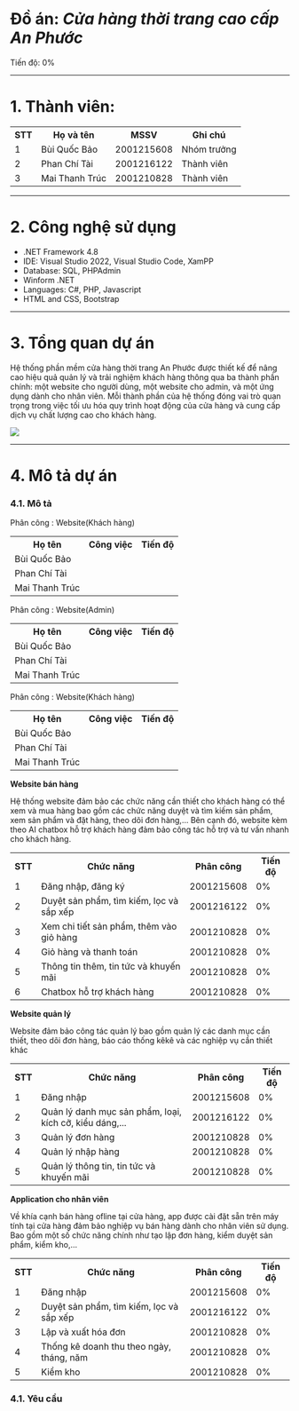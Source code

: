 <h1>Đồ án: <i>Cửa hàng thời trang cao cấp An Phước</i></h1>
<p>Tiến độ: 0%</p>
<hr>
<h1>1. Thành viên:</h1>
<table>
  <tr>
    <th>STT</th>
    <th>Họ và tên</th>
    <th>MSSV</th>
    <th>Ghi chú</th>
  </tr>
  <tr>
    <td>1</td>
    <td>Bùi Quốc Bảo</td>
    <td>2001215608</td>
    <td>Nhóm trưởng</td>
  </tr>
  <tr>
    <td>2</td>
    <td>Phan Chí Tài</td>
    <td>2001216122</td>
    <td>Thành viên</td>
  </tr>
  <tr>
    <td>3</td>
    <td>Mai Thanh Trúc</td>
    <td>2001210828</td>
    <td>Thành viên</td>
  </tr>
</table>
<hr>
<h1>2. Công nghệ sử dụng</h1>
<ul>
  <li>.NET Framework 4.8</li>
  <li>IDE: Visual Studio 2022, Visual Studio Code, XamPP</li>
  <li>Database: SQL, PHPAdmin</li>
  <li>Winform .NET</li>
  <li>Languages: C#, PHP, Javascript</li>
  <li>HTML and CSS, Bootstrap</li>
</ul>
<hr>
<h1>3. Tổng quan dự án</h1>
<p>Hệ thống phần mềm cửa hàng thời trang An Phước được thiết kế để nâng cao hiệu quả quản lý và trải nghiệm khách hàng thông qua ba thành phần chính: một website cho người dùng, một website cho admin, và một ứng dụng dành cho nhân viên. Mỗi thành phần của hệ thống đóng vai trò quan trọng trong việc tối ưu hóa quy trình hoạt động của cửa hàng và cung cấp dịch vụ chất lượng cao cho khách hàng.</p>
<img src="https://blogger.googleusercontent.com/img/b/R29vZ2xl/AVvXsEiBYk3Pdy3vjzp13_cSg_Vm-rfVywSfiTSoNXQMdeGfaThSBae-XjzvgQe8leZXtGUavw2NYmVySlDJ0Ou2Ymzod8Llr2uLMEPi2fZee_m19NAcjZeiEY3LIuyk9H5CuT5fiZVSMnXVOR-J216-t9Q_y_EtVBdY3pBYQtDpWFUm_gRRP_y5b2GqzvJ6/s960/132.png" />
<hr>
<h1>4. Mô tả dự án</h1>
<h3>4.1. Mô tả</h3>

<p>Phân công : Website(Khách hàng)</p>
<table>
  <tr>
    <th>Họ tên</th>
    <th>Công việc</th>
    <th>Tiến độ</th>
  </tr>
  <tr>
    <td>Bùi Quốc Bảo</td>
    <td></td>
    <td></td>
  </tr>
  <tr>
    <td>Phan Chí Tài</td>
    <td></td>
    <td></td>
  </tr>
  <tr>
    <td>Mai Thanh Trúc</td>
    <td></td>
    <td></td>
  </tr>
</table>

<p>Phân công : Website(Admin)</p>
<table>
  <tr>
    <th>Họ tên</th>
    <th>Công việc</th>
    <th>Tiến độ</th>
  </tr>
  <tr>
    <td>Bùi Quốc Bảo</td>
    <td></td>
    <td></td>
  </tr>
  <tr>
    <td>Phan Chí Tài</td>
    <td></td>
    <td></td>
  </tr>
  <tr>
    <td>Mai Thanh Trúc</td>
    <td></td>
    <td></td>
  </tr>
</table>

<p>Phân công : Website(Khách hàng)</p>
<table>
  <tr>
    <th>Họ tên</th>
    <th>Công việc</th>
    <th>Tiến độ</th>
  </tr>
  <tr>
    <td>Bùi Quốc Bảo</td>
    <td></td>
    <td></td>
  </tr>
  <tr>
    <td>Phan Chí Tài</td>
    <td></td>
    <td></td>
  </tr>
  <tr>
    <td>Mai Thanh Trúc</td>
    <td></td>
    <td></td>
  </tr>
</table>
<b>Website bán hàng</b>
<p>Hệ thống website đảm bảo các chức năng cần thiết cho khách hàng có thể xem và mua hàng bao gồm các chức năng duyệt và tìm kiếm sản phẩm, xem sản phẩm và đặt hàng, theo dõi đơn hàng,... Bên cạnh đó, website kèm theo AI chatbox hỗ trợ khách hàng đảm bảo công tác hỗ trợ và tư vấn nhanh cho khách hàng.</p>
<table>
  <tr>
    <th>STT</th>
    <th>Chức năng</th>
    <th>Phân công</th>
    <th>Tiến độ</th>
  </tr>
  <tr>
    <td>1</td>
    <td>Đăng nhập, đăng ký</td>
    <td>2001215608</td>
    <td>0%</td>
  </tr>
  <tr>
    <td>2</td>
    <td>Duyệt sản phẩm, tìm kiếm, lọc và sắp xếp</td>
    <td>2001216122</td>
    <td>0%</td>
  </tr>
  <tr>
    <td>3</td>
    <td>Xem chi tiết sản phẩm, thêm vào giỏ hàng</td>
    <td>2001210828</td>
    <td>0%</td>
  </tr>
  <tr>
    <td>4</td>
    <td>Giỏ hàng và thanh toán</td>
    <td>2001210828</td>
    <td>0%</td>
  </tr>
  <tr>
    <td>5</td>
    <td>Thông tin thêm, tin tức và khuyến mãi</td>
    <td>2001210828</td>
    <td>0%</td>
  </tr>
  <tr>
    <td>6</td>
    <td>Chatbox hỗ trợ khách hàng</td>
    <td>2001210828</td>
    <td>0%</td>
  </tr>
</table> 
<b>Website quản lý</b>
<p>Website đảm bảo công tác quản lý bao gồm quản lý các danh mục cần thiết, theo dõi đơn hàng, báo cáo thống kêkê và các nghiệp vụ cần thiết khác</p>
<table>
  <tr>
    <th>STT</th>
    <th>Chức năng</th>
    <th>Phân công</th>
    <th>Tiến độ</th>
  </tr>
  <tr>
    <td>1</td>
    <td>Đăng nhập</td>
    <td>2001215608</td>
    <td>0%</td>
  </tr>
  <tr>
    <td>2</td>
    <td>Quản lý danh mục sản phẩm, loại, kích cỡ, kiểu dáng,...</td>
    <td>2001216122</td>
    <td>0%</td>
  </tr>
  <tr>
    <td>3</td>
    <td>Quản lý đơn hàng</td>
    <td>2001210828</td>
    <td>0%</td>
  </tr>
  <tr>
    <td>4</td>
    <td>Quản lý nhập hàng</td>
    <td>2001210828</td>
    <td>0%</td>
  </tr>
  <tr>
    <td>5</td>
    <td>Quản lý thông tin, tin tức và khuyến mãi</td>
    <td>2001210828</td>
    <td>0%</td>
  </tr>
</table> 
<b>Application cho nhân viên</b>
<p>Về khía cạnh bán hàng ofline tại cửa hàng, app được cài đặt sẵn trên máy tính tại cửa hàng đảm bảo nghiệp vụ bán hàng dành cho nhân viên sử dụng. Bao gồm một số chức năng chính như tạo lập đơn hàng, kiểm duyệt sản phẩm, kiểm kho,...</p>
<table>
  <tr>
    <th>STT</th>
    <th>Chức năng</th>
    <th>Phân công</th>
    <th>Tiến độ</th>
  </tr>
  <tr>
    <td>1</td>
    <td>Đăng nhập</td>
    <td>2001215608</td>
    <td>0%</td>
  </tr>
  <tr>
    <td>2</td>
    <td>Duyệt sản phẩm, tìm kiếm, lọc và sắp xếp</td>
    <td>2001216122</td>
    <td>0%</td>
  </tr>
  <tr>
    <td>3</td>
    <td>Lập và xuất hóa đơn</td>
    <td>2001210828</td>
    <td>0%</td>
  </tr>
  <tr>
    <td>4</td>
    <td>Thống kê doanh thu theo ngày, tháng, năm</td>
    <td>2001210828</td>
    <td>0%</td>
  </tr>
  <tr>
    <td>5</td>
    <td>Kiểm kho</td>
    <td>2001210828</td>
    <td>0%</td>
  </tr>
</table> 

<h3>4.1. Yêu cầu</h3>
